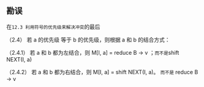 ## 勘误

在`12.3 利用符号的优先级来解决冲突`的最后

（2.4） 若 a 的优先级 等于 b 的优先级，则根据 a 和 b 的结合方式：

（2.4.1） 若 a 和 b 都为左结合，则 M[I, a] = reduce B -> v ；`而不是`shift NEXT(I, a)

（2.4.2） 若 a 和 b 都为右结合，则 M[I, a] = shift NEXT(I, a)。 `而不是` reduce B -> v 
